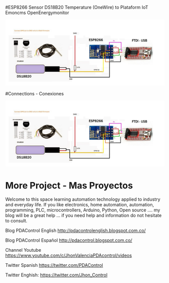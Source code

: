 
#ESP8266 Sensor DS18B20 Temperature (OneWire) to Plataform IoT Emoncms OpenEnergymonitor

![Portada](https://github.com/JhonControl/ESP8266-DS18B20-Onewire-Emoncms-/blob/master/ESP8266%20One%20Wire.jpg)

#Connections - Conexiones

![Portada](https://github.com/JhonControl/ESP8266-DS18B20-Onewire-Emoncms-/blob/master/ESP8266%20One%20Wire.jpg)


# More Project - Mas Proyectos

Welcome to this space learning automation technology applied to industry and  everyday life.
If you like electronics, home automation, automation, programming, PLC, microcontrollers, 
Arduino, Python, Open source .... my blog will be a great help ... 
if you need help and information do not hesitate to consult.

Blog PDAControl English   http://pdacontrolenglish.blogspot.com.co/   

Blog PDAControl Español   http://pdacontrol.blogspot.com.co/

Channel  Youtube          https://www.youtube.com/c/JhonValenciaPDAcontrol/videos  
  
Twitter Spanish           https://twitter.com/PDAControl

Twitter Enghish:          https://twitter.com/Jhon_Control
